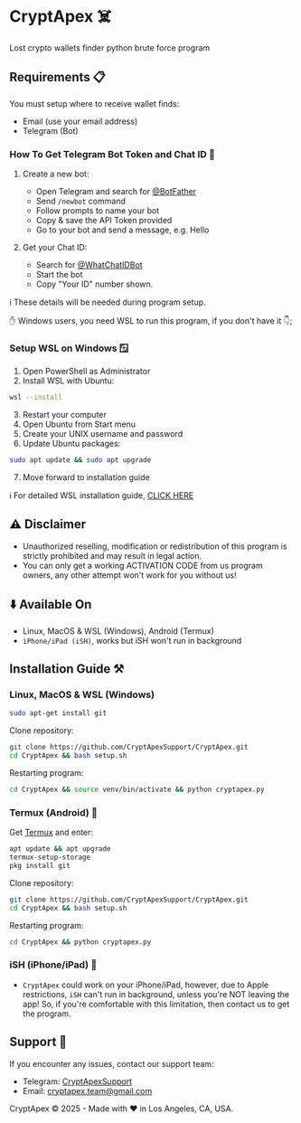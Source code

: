 # CryptApex ☠️

Lost crypto wallets finder python brute force program

## Requirements 📋
You must setup where to receive wallet finds:
- Email (use your email address)
- Telegram (Bot)

### How To Get Telegram Bot Token and Chat ID 🤖

1. Create a new bot:
   - Open Telegram and search for [@BotFather](https://t.me/BotFather)
   - Send `/newbot` command
   - Follow prompts to name your bot
   - Copy & save the API Token provided
   - Go to your bot and send a message, e.g. Hello

2. Get your Chat ID:
   - Search for [@WhatChatIDBot](https://t.me/WhatChatIDBot)
   - Start the bot
   - Copy "Your ID" number shown.

ℹ️ These details will be needed during program setup.
 
✋ Windows users, you need WSL to run this program, if you don't have it 👇;

### Setup WSL on Windows 🪟

1. Open PowerShell as Administrator
2. Install WSL with Ubuntu:
```bash
wsl --install
```
3. Restart your computer
4. Open Ubuntu from Start menu
5. Create your UNIX username and password
6. Update Ubuntu packages:
```bash
sudo apt update && sudo apt upgrade
```
7. Move forward to installation guide

ℹ️ For detailed WSL installation guide, [CLICK HERE](https://learn.microsoft.com/en-us/windows/wsl/install)

## ⚠️ Disclaimer

- Unauthorized reselling, modification or redistribution of this program is strictly prohibited and may result in legal action.
- You can only get a working ACTIVATION CODE from us program owners, any other attempt won't work for you without us!

## ⬇️ Available On

- Linux, MacOS & WSL (Windows), Android (Termux)
- `iPhone/iPad (iSH)`, works but iSH won't run in background

## Installation Guide ⚒️

### Linux, MacOS & WSL (Windows)
```bash
sudo apt-get install git
```
Clone repository:
```bash
git clone https://github.com/CryptApexSupport/CryptApex.git
cd CryptApex && bash setup.sh
```
Restarting program:
```bash
cd CryptApex && source venv/bin/activate && python cryptapex.py
```

### Termux (Android) 📱
Get [Termux](https://github.com/termux/termux-app) and enter:
```bash
apt update && apt upgrade
termux-setup-storage
pkg install git
```
Clone repository:
```bash
git clone https://github.com/CryptApexSupport/CryptApex.git
cd CryptApex && bash setup.sh
```
Restarting program:
```bash
cd CryptApex && python cryptapex.py
```

### iSH (iPhone/iPad) 📱
- `CryptApex` could work on your iPhone/iPad, however, due to Apple restrictions, `iSH` can't run in background, unless you're NOT leaving the app! So, if you're comfortable with this limitation, then contact us to get the program.

## Support 💬
If you encounter any issues, contact our support team:
- Telegram: [CryptApexSupport](https://t.me/CryptApexSupport)
- Email: <a href="mailto:cryptapex.team@gmail.com">cryptapex.team@gmail.com</a>

CryptApex © 2025 - Made with ❤️ in Los Angeles, CA, USA.
